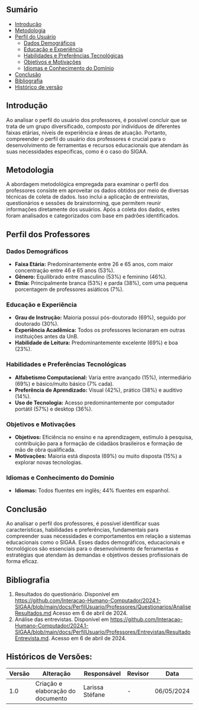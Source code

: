 ## Sumário
* [Introdução](#Introdução)
* [Metodologia](#Metodologia)
* [Perfil do Usuário](#Perfil-do-Usuário)
    * [Dados Demográficos](#Dados-Demográficos)
    * [Educação e Experiência](#Educação-e-Experiência)
    * [Habilidades e Preferências Tecnológicas](#Habilidades-e-Preferências-Tecnológicas)
    * [Objetivos e Motivações](#Objetivos-e-Motivações)
    * [Idiomas e Conhecimento do Domínio](#Idiomas-e-Conhecimento-do-Domínio)
* [Conclusão](#Conclusão)
* [Bibliografia](#Bibliografia)
* [Histórico de versão](#Histórico-de-versão)


## Introdução
Ao analisar o perfil do usuário dos professores, é possível concluir que se trata de um grupo diversificado, composto por indivíduos de diferentes faixas etárias, níveis de experiência e áreas de atuação. Portanto, compreender o perfil do usuário dos professores é crucial para o desenvolvimento de ferramentas e recursos educacionais que atendam às suas necessidades específicas, como é o caso do SIGAA. 

## Metodologia

A abordagem metodológica empregada para examinar o perfil dos professores consiste em aproveitar os dados obtidos por meio de diversas técnicas de coleta de dados. Isso inclui a aplicação de entrevistas, questionários e sessões de brainstorming, que permitem reunir informações diretamente dos usuários. Após a coleta dos dados, estes foram analisados e categorizados com base em padrões identificados.

## Perfil dos Professores

### Dados Demográficos

- **Faixa Etária:** Predominantemente entre 26 e 65 anos, com maior concentração entre 46 e 65 anos (53%).
- **Gênero:** Equilibrado entre masculino (53%) e feminino (46%).
- **Etnia:** Principalmente branca (53%) e parda (38%), com uma pequena porcentagem de professores asiáticos (7%).

### Educação e Experiência

- **Grau de Instrução:** Maioria possui pós-doutorado (69%), seguido por doutorado (30%).
- **Experiência Acadêmica:** Todos os professores lecionaram em outras instituições antes da UnB.
- **Habilidade de Leitura:** Predominantemente excelente (69%) e boa (23%).

### Habilidades e Preferências Tecnológicas

- **Alfabetismo Computacional:** Varia entre avançado (15%), intermediário (69%) e básico/muito básico (7% cada).
- **Preferência de Aprendizado:** Visual (42%), prático (38%) e auditivo (14%).
- **Uso de Tecnologia:** Acesso predominantemente por computador portátil (57%) e desktop (36%).

### Objetivos e Motivações

- **Objetivos:** Eficiência no ensino e na aprendizagem, estímulo à pesquisa, contribuição para a formação de cidadãos brasileiros e formação de mão de obra qualificada.
- **Motivações:** Maioria está disposta (69%) ou muito disposta (15%) a explorar novas tecnologias.

### Idiomas e Conhecimento do Domínio

- **Idiomas:** Todos fluentes em inglês; 44% fluentes em espanhol.

## Conclusão

Ao analisar o perfil dos professores, é possível identificar suas características, habilidades e preferências, fundamentais para compreender suas necessidades e comportamentos em relação a sistemas educacionais como o SIGAA. Esses dados demográficos, educacionais e tecnológicos são essenciais para o desenvolvimento de ferramentas e estratégias que atendam às demandas e objetivos desses profissionais de forma eficaz.

## Bibliografia

1. Resultados do questionário. Disponível em <https://github.com/Interacao-Humano-Computador/2024.1-SIGAA/blob/main/docs/PerfilUsuario/Professores/Questionarios/AnaliseResultados.md> Acesso em 6 de abril de 2024.
2. Análise das entrevistas. Disponível em <https://github.com/Interacao-Humano-Computador/2024.1-SIGAA/blob/main/docs/PerfilUsuario/Professores/Entrevistas/ResultadoEntrevista.md>. Acesso em 6 de abril de 2024.

## Históricos de Versões:

| Versão | Alteração | Responsável | Revisor | Data |
| - | - | - | - | - |
| 1.0 | Criação e elaboração do documento | Larissa Stéfane | - | 06/05/2024 |
